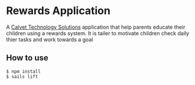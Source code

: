 # Rewards Application 

A [Calvet Technology Solutions](http://wwww.calvetsolutions.com) application that help 
parents educate their children using a rewards system. It is tailer to motivate children
check daily thier tasks and work towards a goal

## How to use
```
$ npm install
$ sails lift
```
